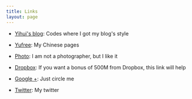 ```yaml
---
title: Links
layout: page
---
```


- [Yihui's blog](http://yihui.name): Codes where I got my blog's style

- [Yufree](http://blog.sciencenet.cn/u/yufree): My Chinese pages

- [Photo](http://yufree.diandian.com/): I am not a photographer, but I like it

- [Dropbox](http://db.tt/fkiWF5s): If you want a bonus of 500M from Dropbox, this link will help

- [Google +](https://plus.google.com/u/0/113182152334758541895): Just circle me

- [Twitter](https://twitter.com/yu_free): My twitter
